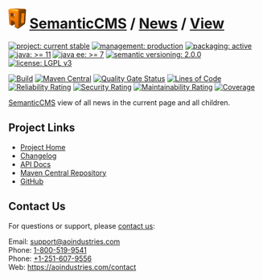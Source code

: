 # [<img src="ao-logo.png" alt="AO Logo" width="35" height="40">](https://github.com/aoindustries) [SemanticCMS](https://github.com/aoindustries/semanticcms) / [News](https://github.com/aoindustries/semanticcms-news) / [View](https://github.com/aoindustries/semanticcms-news-view)

[![project: current stable](https://semanticcms.com/ao-badges/project-current-stable.svg)](https://aoindustries.com/life-cycle#project-current-stable)
[![management: production](https://semanticcms.com/ao-badges/management-production.svg)](https://aoindustries.com/life-cycle#management-production)
[![packaging: active](https://semanticcms.com/ao-badges/packaging-active.svg)](https://aoindustries.com/life-cycle#packaging-active)  
[![java: &gt;= 11](https://semanticcms.com/ao-badges/java-11.svg)](https://docs.oracle.com/en/java/javase/11/docs/api/)
[![java ee: &gt;= 7](https://semanticcms.com/ao-badges/javaee-7.svg)](https://docs.oracle.com/javaee/7/api/)
[![semantic versioning: 2.0.0](https://semanticcms.com/ao-badges/semver-2.0.0.svg)](http://semver.org/spec/v2.0.0.html)
[![license: LGPL v3](https://semanticcms.com/ao-badges/license-lgpl-3.0.svg)](https://www.gnu.org/licenses/lgpl-3.0)

[![Build](https://github.com/aoindustries/semanticcms-news-view/workflows/Build/badge.svg?branch=1.x)](https://github.com/aoindustries/semanticcms-news-view/actions?query=workflow%3ABuild)
[![Maven Central](https://maven-badges.herokuapp.com/maven-central/com.semanticcms/semanticcms-news-view/badge.svg)](https://maven-badges.herokuapp.com/maven-central/com.semanticcms/semanticcms-news-view)
[![Quality Gate Status](https://sonarcloud.io/api/project_badges/measure?branch=1.x&project=com.semanticcms%3Asemanticcms-news-view&metric=alert_status)](https://sonarcloud.io/dashboard?branch=1.x&id=com.semanticcms%3Asemanticcms-news-view)
[![Lines of Code](https://sonarcloud.io/api/project_badges/measure?branch=1.x&project=com.semanticcms%3Asemanticcms-news-view&metric=ncloc)](https://sonarcloud.io/component_measures?branch=1.x&id=com.semanticcms%3Asemanticcms-news-view&metric=ncloc)  
[![Reliability Rating](https://sonarcloud.io/api/project_badges/measure?branch=1.x&project=com.semanticcms%3Asemanticcms-news-view&metric=reliability_rating)](https://sonarcloud.io/component_measures?branch=1.x&id=com.semanticcms%3Asemanticcms-news-view&metric=Reliability)
[![Security Rating](https://sonarcloud.io/api/project_badges/measure?branch=1.x&project=com.semanticcms%3Asemanticcms-news-view&metric=security_rating)](https://sonarcloud.io/component_measures?branch=1.x&id=com.semanticcms%3Asemanticcms-news-view&metric=Security)
[![Maintainability Rating](https://sonarcloud.io/api/project_badges/measure?branch=1.x&project=com.semanticcms%3Asemanticcms-news-view&metric=sqale_rating)](https://sonarcloud.io/component_measures?branch=1.x&id=com.semanticcms%3Asemanticcms-news-view&metric=Maintainability)
[![Coverage](https://sonarcloud.io/api/project_badges/measure?branch=1.x&project=com.semanticcms%3Asemanticcms-news-view&metric=coverage)](https://sonarcloud.io/component_measures?branch=1.x&id=com.semanticcms%3Asemanticcms-news-view&metric=Coverage)

[SemanticCMS](https://github.com/aoindustries/semanticcms) view of all news in the current page and all children.

## Project Links
* [Project Home](https://semanticcms.com/news/view/)
* [Changelog](https://semanticcms.com/news/view/changelog)
* [API Docs](https://semanticcms.com/news/view/apidocs/)
* [Maven Central Repository](https://search.maven.org/artifact/com.semanticcms/semanticcms-news-view)
* [GitHub](https://github.com/aoindustries/semanticcms-news-view)

## Contact Us
For questions or support, please [contact us](https://aoindustries.com/contact):

Email: [support@aoindustries.com](mailto:support@aoindustries.com)  
Phone: [1-800-519-9541](tel:1-800-519-9541)  
Phone: [+1-251-607-9556](tel:+1-251-607-9556)  
Web: https://aoindustries.com/contact
